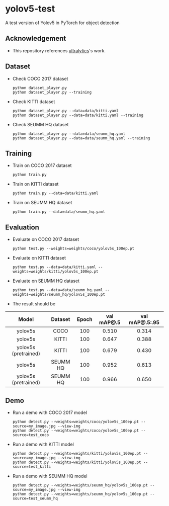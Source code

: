 # yolov5-test

A test version of Yolov5 in PyTorch for object detection

## Acknowledgement
 - This repository references [ultralytics](https://github.com/ultralytics/yolov5)'s work.

## Dataset
 - Check COCO 2017 dataset
   ```
   python dataset_player.py
   python dataset_player.py --training
   ```
 - Check KITTI dataset
   ```
   python dataset_player.py --data=data/kitti.yaml
   python dataset_player.py --data=data/kitti.yaml --training
   ```
 - Check SEUMM HQ dataset
   ```
   python dataset_player.py --data=data/seumm_hq.yaml
   python dataset_player.py --data=data/seumm_hq.yaml --training
   ```

## Training
 - Train on COCO 2017 dataset
   ```
   python train.py
   ```
 - Train on KITTI dataset
   ```
   python train.py --data=data/kitti.yaml
   ```
 - Train on SEUMM HQ dataset
   ```
   python train.py --data=data/seumm_hq.yaml
   ```

## Evaluation
 - Evaluate on COCO 2017 dataset
   ```
   python test.py --weights=weights/coco/yolov5s_100ep.pt
   ```
 - Evaluate on KITTI dataset
   ```
   python test.py --data=data/kitti.yaml --weights=weights/kitti/yolov5s_100ep.pt
   ```
 - Evaluate on SEUMM HQ dataset
   ```
   python test.py --data=data/seumm_hq.yaml --weights=weights/seumm_hq/yolov5s_100ep.pt
   ```
 - The result should be

| Model                | Dataset  | Epoch | val mAP@.5     | val mAP@.5:.95 |
|:--------------------:|:--------:|:-----:|:--------------:|:--------------:|
| yolov5s              | COCO     | 100   | 0.510          | 0.314          |
| yolov5s              | KITTI    | 100   | 0.647          | 0.388          |
| yolov5s (pretrained) | KITTI    | 100   | 0.679          | 0.430          |
| yolov5s              | SEUMM HQ | 100   | 0.952          | 0.613          |
| yolov5s (pretrained) | SEUMM HQ | 100   | 0.966          | 0.650          |

## Demo
 - Run a demo with COCO 2017 model
   ```
   python detect.py --weights=weights/coco/yolov5s_100ep.pt --source=my_image.jpg --view-img
   python detect.py --weights=weights/coco/yolov5s_100ep.pt --source=test_coco
   ```
 - Run a demo with KITTI model
   ```
   python detect.py --weights=weights/kitti/yolov5s_100ep.pt --source=my_image.jpg --view-img
   python detect.py --weights=weights/kitti/yolov5s_100ep.pt --source=test_kitti
   ```
 - Run a demo with SEUMM HQ model
   ```
   python detect.py --weights=weights/seumm_hq/yolov5s_100ep.pt --source=my_image.jpg --view-img
   python detect.py --weights=weights/seumm_hq/yolov5s_100ep.pt --source=test_seumm_hq
   ```
